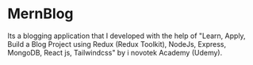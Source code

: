 # MernBlog
Its a blogging application that I developed with the help of "Learn, Apply, Build a Blog Project using Redux (Redux Toolkit), NodeJs, Express, MongoDB, React js, Tailwindcss" by i novotek Academy (Udemy). 
